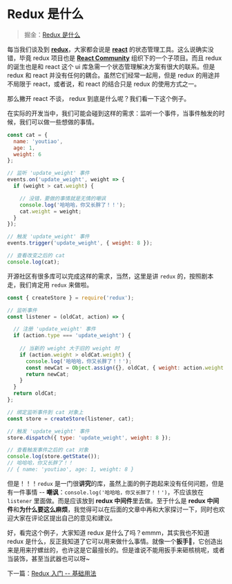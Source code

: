 # Redux 是什么

> 掘金：[Redux 是什么](https://juejin.im/post/5adee1d9f265da0b9347f32f)

每当我们谈及到 **[redux](https://github.com/reactjs/redux)**，大家都会说是 **[react](https://github.com/facebook/react)** 的状态管理工具。这么说确实没错，毕竟 redux 项目也是 **[React Community](https://github.com/reactjs)** 组织下的一个子项目。而且 redux 的诞生也是和 react 这个 ui 库急需一个状态管理解决方案有很大的联系。但是 redux 和 react 并没有任何的耦合。虽然它们经常一起用，但是 redux 的用途并不局限于 react，或者说，和 react 的结合只是 redux 的使用方式之一。

那么撇开 react 不谈， redux 到底是什么呢？我们看一下这个例子。

在实际的开发当中，我们可能会碰到这样的需求：监听一个事件，当事件触发的时候，我们可以做一些想做的事情。

```js
const cat = {
  name: 'youtiao',
  age: 1,
  weight: 6
};

// 监听 'update_weight' 事件
events.on('update_weight', weight => {
  if (weight > cat.weight) {

    // 没错，要做的事情就是无情的嘲讽
    console.log('哈哈哈，你又长胖了！！');
    cat.weight = weight;
  }
});

// 触发 'update_weight' 事件
events.trigger('update_weight', { weight: 8 });

// 查看改变之后的 cat
console.log(cat);
```

开源社区有很多库可以完成这样的需求，当然，这里是讲 `redux` 的，按照剧本走，我们肯定用 `redux` 来做啦。

```js
const { createStore } = require('redux');

// 监听事件
const listener = (oldCat, action) => {

  // 注册 'update_weight' 事件
  if (action.type === 'update_weight') {
    
    // 当新的 weight 大于旧的 weight 时
    if (action.weight > oldCat.weight) {
      console.log('哈哈哈，你又长胖了！！');
      const newCat = Object.assign({}, oldCat, { weight: action.weight });
      return newCat;
    }
  }
  return oldCat;
};

// 绑定监听事件到 cat 对象上
const store = createStore(listener, cat);

// 触发 'update_weight' 事件
store.dispatch({ type: 'update_weight', weight: 8 });

// 查看触发事件之后的 cat 对象
console.log(store.getState());
// 哈哈哈，你又长胖了！！
// { name: 'youtiao', age: 1, weight: 8 }
```

但是！！！`redux` 是一门很**讲究**的库，虽然上面的例子跑起来没有任何问题，但是有一件事情 -- **嘲讽**：`console.log('哈哈哈，你又长胖了！！')`，不应该放在 `listener` 里面做。而是应该放到 **redux 中间件**里去做。至于什么是 **redux 中间件**和**为什么要这么麻烦**，我觉得可以在后面的文章中再和大家探讨一下，同时也欢迎大家在评论区提出自己的意见和建议。

好，看完这个例子，大家知道 redux 是什么了吗？emmm，其实我也不知道 redux 是什么，反正我知道了它可以用来做什么事情。就像一个**扳手🔧**，它创造出来是用来拧螺丝的，也许这是它最擅长的。但是谁说不能用扳手来砸核桃呢，或者当装饰，甚至当武器也可以呀~

下一篇：[Redux 入门 -- 基础用法](https://juejin.im/post/5ad466f15188255c27226796)